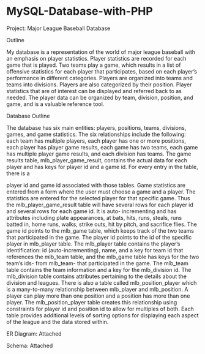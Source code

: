 # MySQL-Database-with-PHP
Project: Major League Baseball Database

Outline

My database is a representation of the world of major league baseball with an emphasis on player statistics. Player statistics are recorded for each game that is played. Two teams play a game, which results in a list of offensive statistics for each player that participates, based on each player’s performance in different categories. Players are organized into teams and teams into divisions. Players are also categorized by their position. Player statistics that are of interest can be displayed and referred back to as needed. The player data can be organized by team, division, position, and game, and  is a valuable reference tool.


Database Outline

The database has six main entities: players, positions, teams, divisions, games, and game statistics. The six relationships include the following: each team has multiple players, each player has one or more positions, each player has player game results, each game has two teams, each game has multiple player game results, and each division has teams.
The game results table, mlb_player_game_result, contains the actual data for each player and has keys for player id and a game id.  For every entry in the table, there is a
 
player id and game id associated with those tables.  Game statistics are entered from a
form where the user must choose a game and a player. The statistics are entered for the selected player for that specific game. Thus the mlb_player_game_result table will have several rows for each player id and several rows for each game id. It is auto- incrementing and has attributes including plate appearances, at bats, hits, runs, steals, runs batted in, home runs, walks, strike outs, hit by pitch, and sacrifice flies.  The game id points to the mlb_game table, which keeps track of the two teams that participated in the game. The player id points to the id of the specific player in mlb_player table.
The mlb_player table contains the player’s identification: id (auto-incrementing), name, and a key for team id that references the mlb_team table, and the mlb_game table has keys for the two team’s ids- from mlb_team- that participated in the game.  The mlb_team table contains the team information and a key for the mlb_division id. The mlb_division table contains attributes pertaining to the details about the division and leagues.
There is also a table called mlb_position_player which is a many-to-many relationship between mlb_player and mlb_position. A player can play more than one position and a position has more than one player. The mlb_position_player table creates this relationship using constraints for player id and position id to allow for multiples of both. Each table provides additional levels of sorting options for displaying each aspect of the league and the data stored within.
 
ER Diagram: Attached

Schema: Attached

 
